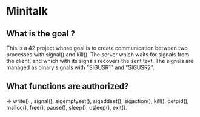# Minitalk

## What is the goal ?
This is a 42 project whose goal is to create communication between two processes with signal() and kill(). The server which waits for signals from the client, and which with its signals recovers the sent text. The signals are managed as binary signals with "SIGUSR1" and "SIGUSR2".

## What functions are authorized?
-> write() , signal(), sigemptyset(), sigaddset(), sigaction(), kill(), getpid(), malloc(), free(), pause(), sleep(), usleep(), exit().
